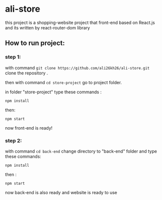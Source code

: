 # ali-store

this project is a shopping-website project that front-end based on React.js and its written by react-router-dom library


## How to run project:

### step 1:

with command `git clone https://github.com/ali26kh26/ali-store.git` clone the repository .

then with command `cd store-project` go to project folder.

in folder "store-project" type these commands :

`npm install`

then:

`npm start`

now front-end is ready!

### step 2:
with command `cd back-end` change directory to "back-end" folder and type these commands:

`npm install`

then :

`npm start`

now back-end is also ready and website is ready to use

